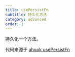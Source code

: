 ```yaml
---
title: usePersistFn
subtitle: 持久化方法
category: advanced
order: 1
---
```


持久化一个方法。

代码来源于 [ahook usePersistFn](https://ahooks.js.org/zh-CN/hooks/advanced/use-persist-fn)
